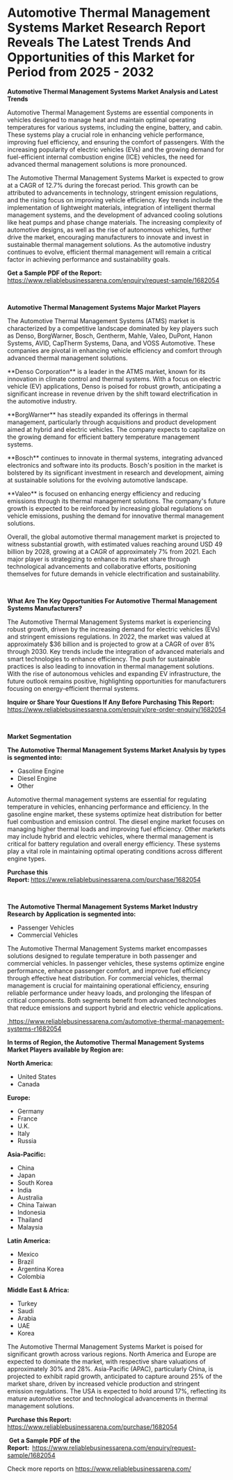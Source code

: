 <p><h1>Automotive Thermal Management Systems Market Research Report Reveals The Latest Trends And Opportunities of this Market for Period from 2025 - 2032</h1></p><p><strong>Automotive Thermal Management Systems Market Analysis and Latest Trends</strong></p>
<p><p>Automotive Thermal Management Systems are essential components in vehicles designed to manage heat and maintain optimal operating temperatures for various systems, including the engine, battery, and cabin. These systems play a crucial role in enhancing vehicle performance, improving fuel efficiency, and ensuring the comfort of passengers. With the increasing popularity of electric vehicles (EVs) and the growing demand for fuel-efficient internal combustion engine (ICE) vehicles, the need for advanced thermal management solutions is more pronounced.</p><p>The Automotive Thermal Management Systems Market is expected to grow at a CAGR of 12.7% during the forecast period. This growth can be attributed to advancements in technology, stringent emission regulations, and the rising focus on improving vehicle efficiency. Key trends include the implementation of lightweight materials, integration of intelligent thermal management systems, and the development of advanced cooling solutions like heat pumps and phase change materials. The increasing complexity of automotive designs, as well as the rise of autonomous vehicles, further drive the market, encouraging manufacturers to innovate and invest in sustainable thermal management solutions. As the automotive industry continues to evolve, efficient thermal management will remain a critical factor in achieving performance and sustainability goals.</p></p>
<p><strong>Get a Sample PDF of the Report:&nbsp;</strong> <a href="https://www.reliablebusinessarena.com/enquiry/request-sample/1682054?utm_campaign=3021&utm_medium=2&utm_source=Github&utm_content=ia&utm_term=24032025&utm_id=automotive-thermal-management-systems">https://www.reliablebusinessarena.com/enquiry/request-sample/1682054</a></p>
<p>&nbsp;</p>
<p><strong>Automotive Thermal Management Systems Major Market Players</strong></p>
<p><p>The Automotive Thermal Management Systems (ATMS) market is characterized by a competitive landscape dominated by key players such as Denso, BorgWarner, Bosch, Gentherm, Mahle, Valeo, DuPont, Hanon Systems, AVID, CapTherm Systems, Dana, and VOSS Automotive. These companies are pivotal in enhancing vehicle efficiency and comfort through advanced thermal management solutions.</p><p>**Denso Corporation** is a leader in the ATMS market, known for its innovation in climate control and thermal systems. With a focus on electric vehicle (EV) applications, Denso is poised for robust growth, anticipating a significant increase in revenue driven by the shift toward electrification in the automotive industry. </p><p>**BorgWarner** has steadily expanded its offerings in thermal management, particularly through acquisitions and product development aimed at hybrid and electric vehicles. The company expects to capitalize on the growing demand for efficient battery temperature management systems.</p><p>**Bosch** continues to innovate in thermal systems, integrating advanced electronics and software into its products. Bosch's position in the market is bolstered by its significant investment in research and development, aiming at sustainable solutions for the evolving automotive landscape.</p><p>**Valeo** is focused on enhancing energy efficiency and reducing emissions through its thermal management solutions. The company's future growth is expected to be reinforced by increasing global regulations on vehicle emissions, pushing the demand for innovative thermal management solutions.</p><p>Overall, the global automotive thermal management market is projected to witness substantial growth, with estimated values reaching around USD 49 billion by 2028, growing at a CAGR of approximately 7% from 2021. Each major player is strategizing to enhance its market share through technological advancements and collaborative efforts, positioning themselves for future demands in vehicle electrification and sustainability.</p></p>
<p>&nbsp;</p>
<p><strong>What Are The Key Opportunities For Automotive Thermal Management Systems Manufacturers?</strong></p>
<p><p>The Automotive Thermal Management Systems market is experiencing robust growth, driven by the increasing demand for electric vehicles (EVs) and stringent emissions regulations. In 2022, the market was valued at approximately $36 billion and is projected to grow at a CAGR of over 8% through 2030. Key trends include the integration of advanced materials and smart technologies to enhance efficiency. The push for sustainable practices is also leading to innovation in thermal management solutions. With the rise of autonomous vehicles and expanding EV infrastructure, the future outlook remains positive, highlighting opportunities for manufacturers focusing on energy-efficient thermal systems.</p></p>
<p><strong>Inquire or Share Your Questions If Any Before Purchasing This Report:</strong> <a href="https://www.reliablebusinessarena.com/enquiry/pre-order-enquiry/1682054?utm_campaign=3021&utm_medium=2&utm_source=Github&utm_content=ia&utm_term=24032025&utm_id=automotive-thermal-management-systems">https://www.reliablebusinessarena.com/enquiry/pre-order-enquiry/1682054</a></p>
<p>&nbsp;</p>
<p><strong>Market Segmentation</strong></p>
<p><strong>The Automotive Thermal Management Systems Market Analysis by types is segmented into:</strong></p>
<p><ul><li>Gasoline Engine</li><li>Diesel Engine</li><li>Other</li></ul></p>
<p><p>Automotive thermal management systems are essential for regulating temperature in vehicles, enhancing performance and efficiency. In the gasoline engine market, these systems optimize heat distribution for better fuel combustion and emission control. The diesel engine market focuses on managing higher thermal loads and improving fuel efficiency. Other markets may include hybrid and electric vehicles, where thermal management is critical for battery regulation and overall energy efficiency. These systems play a vital role in maintaining optimal operating conditions across different engine types.</p></p>
<p><strong>Purchase this Report:&nbsp;</strong><a href="https://www.reliablebusinessarena.com/purchase/1682054?utm_campaign=3021&utm_medium=2&utm_source=Github&utm_content=ia&utm_term=24032025&utm_id=automotive-thermal-management-systems">https://www.reliablebusinessarena.com/purchase/1682054</a></p>
<p>&nbsp;</p>
<p><strong>The Automotive Thermal Management Systems Market Industry Research by Application is segmented into:</strong></p>
<p><ul><li>Passenger Vehicles</li><li>Commercial Vehicles</li></ul></p>
<p><p>The Automotive Thermal Management Systems market encompasses solutions designed to regulate temperature in both passenger and commercial vehicles. In passenger vehicles, these systems optimize engine performance, enhance passenger comfort, and improve fuel efficiency through effective heat distribution. For commercial vehicles, thermal management is crucial for maintaining operational efficiency, ensuring reliable performance under heavy loads, and prolonging the lifespan of critical components. Both segments benefit from advanced technologies that reduce emissions and support hybrid and electric vehicle applications.</p></p>
<p><a href="https://www.reliablebusinessarena.com/automotive-thermal-management-systems-r1682054?utm_campaign=3021&utm_medium=2&utm_source=Github&utm_content=ia&utm_term=24032025&utm_id=automotive-thermal-management-systems">&nbsp;https://www.reliablebusinessarena.com/automotive-thermal-management-systems-r1682054</a></p>
<p><strong>In terms of Region, the Automotive Thermal Management Systems Market Players available by Region are:</strong></p>
<p>
    <p> <strong> North America: </strong>
        <ul>
            <li>United States</li>
            <li>Canada</li>
        </ul>
        </p> 
    <p> <strong> Europe: </strong>
        <ul>
            <li>Germany</li>
            <li>France</li>
            <li>U.K.</li>
            <li>Italy</li>
            <li>Russia</li>
        </ul>
        </p> 
    <p> <strong> Asia-Pacific: </strong>
        <ul>
            <li>China</li>
            <li>Japan</li>
            <li>South Korea</li>
            <li>India</li>
            <li>Australia</li>
            <li>China Taiwan</li>
            <li>Indonesia</li>
            <li>Thailand</li>
            <li>Malaysia</li>
        </ul>
        </p> 
    <p> <strong> Latin America: </strong>
        <ul>
            <li>Mexico</li>
            <li>Brazil</li>
            <li>Argentina Korea</li>
            <li>Colombia</li>
        </ul>
        </p> 
    <p> <strong> Middle East & Africa: </strong>
        <ul>
            <li>Turkey</li>
            <li>Saudi</li>
            <li>Arabia</li>
            <li>UAE</li>
            <li>Korea</li>
        </ul>
    </p>
    </p>
<p><p>The Automotive Thermal Management Systems Market is poised for significant growth across various regions. North America and Europe are expected to dominate the market, with respective share valuations of approximately 30% and 28%. Asia-Pacific (APAC), particularly China, is projected to exhibit rapid growth, anticipated to capture around 25% of the market share, driven by increased vehicle production and stringent emission regulations. The USA is expected to hold around 17%, reflecting its mature automotive sector and technological advancements in thermal management solutions.</p></p>
<p><strong>Purchase this Report: </strong><a href="https://www.reliablebusinessarena.com/purchase/1682054?utm_campaign=3021&utm_medium=2&utm_source=Github&utm_content=ia&utm_term=24032025&utm_id=automotive-thermal-management-systems">https://www.reliablebusinessarena.com/purchase/1682054</a></p>
<p>&nbsp;<strong>Get a Sample PDF of the Report:&nbsp;&nbsp;</strong><a href="https://www.reliablebusinessarena.com/enquiry/request-sample/1682054?utm_campaign=3021&utm_medium=2&utm_source=Github&utm_content=ia&utm_term=24032025&utm_id=automotive-thermal-management-systems">https://www.reliablebusinessarena.com/enquiry/request-sample/1682054</a></p>
<p><strong></strong></p>
<p>Check more reports on <a href="https://www.reliablebusinessarena.com/?utm_campaign=3021&utm_medium=2&utm_source=Github&utm_content=ia&utm_term=24032025&utm_id=automotive-thermal-management-systems">https://www.reliablebusinessarena.com/</a></p>